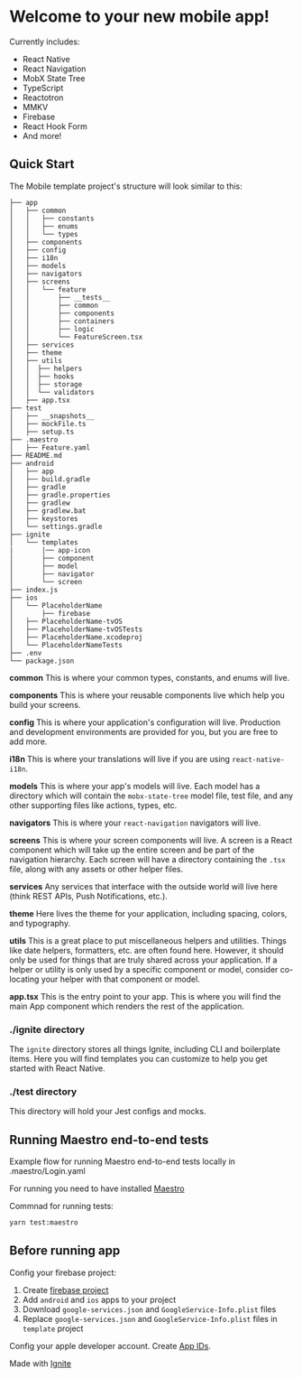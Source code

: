 # Welcome to your new mobile app!

Currently includes:

- React Native
- React Navigation
- MobX State Tree
- TypeScript
- Reactotron
- MMKV
- Firebase
- React Hook Form
- And more!

## Quick Start

The Mobile template project's structure will look similar to this:

```
├── app
│   ├── common
│   │   ├── constants
│   │   ├── enums
│   │   └── types
│   ├── components
│   ├── config
│   ├── i18n
│   ├── models
│   ├── navigators
│   ├── screens
│   │   └── feature
│   │       ├── __tests__
│   │       ├── common
│   │       ├── components
│   │       ├── containers
│   │       ├── logic
│   │       └── FeatureScreen.tsx
│   ├── services
│   ├── theme
│   ├── utils
│   │  ├── helpers
│   │  ├── hooks
│   │  ├── storage
│   │  └── validators
│   ├── app.tsx
├── test
│   ├── __snapshots__
│   ├── mockFile.ts
│   ├── setup.ts
├── .maestro
│   ├── Feature.yaml
├── README.md
├── android
│   ├── app
│   ├── build.gradle
│   ├── gradle
│   ├── gradle.properties
│   ├── gradlew
│   ├── gradlew.bat
│   ├── keystores
│   └── settings.gradle
├── ignite
│   └── templates
|       |── app-icon
│       ├── component
│       ├── model
│       ├── navigator
│       └── screen
├── index.js
├── ios
│   └── PlaceholderName
│       ├── firebase
│   ├── PlaceholderName-tvOS
│   ├── PlaceholderName-tvOSTests
│   ├── PlaceholderName.xcodeproj
│   └── PlaceholderNameTests
├── .env
└── package.json
```

**common**
This is where your common types, constants, and enums will live.

**components**
This is where your reusable components live which help you build your screens.

**config**
This is where your application's configuration will live. Production and development environments are provided for you, but you are free to add more.

**i18n**
This is where your translations will live if you are using `react-native-i18n`.

**models**
This is where your app's models will live. Each model has a directory which will contain the `mobx-state-tree` model file, test file, and any other supporting files like actions, types, etc.

**navigators**
This is where your `react-navigation` navigators will live.

**screens**
This is where your screen components will live. A screen is a React component which will take up the entire screen and be part of the navigation hierarchy. Each screen will have a directory containing the `.tsx` file, along with any assets or other helper files.

**services**
Any services that interface with the outside world will live here (think REST APIs, Push Notifications, etc.).

**theme**
Here lives the theme for your application, including spacing, colors, and typography.

**utils**
This is a great place to put miscellaneous helpers and utilities. Things like date helpers, formatters, etc. are often found here. However, it should only be used for things that are truly shared across your application. If a helper or utility is only used by a specific component or model, consider co-locating your helper with that component or model.

**app.tsx** This is the entry point to your app. This is where you will find the main App component which renders the rest of the application.

### ./ignite directory

The `ignite` directory stores all things Ignite, including CLI and boilerplate items. Here you will find templates you can customize to help you get started with React Native.

### ./test directory

This directory will hold your Jest configs and mocks.

## Running Maestro end-to-end tests

Example flow for running Maestro end-to-end tests locally in .maestro/Login.yaml

For running you need to have installed [Maestro](https://maestro.mobile.dev/getting-started/installing-maestro)

Commnad for running tests:

```bash
yarn test:maestro
```

## Before running app

Config your firebase project:

1. Create [firebase project](https://console.firebase.google.com/)
2. Add `android` and `ios` apps to your project
3. Download `google-services.json` and `GoogleService-Info.plist` files
4. Replace `google-services.json` and `GoogleService-Info.plist` files in `template` project

Config your apple developer account. Create [App IDs](https://developer.apple.com/account/resources/identifiers/list/appId).

Made with [Ignite](https://github.com/infinitered/ignite)
